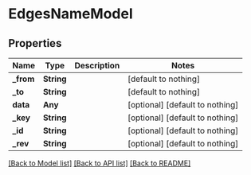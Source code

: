 # EdgesNameModel


## Properties
Name | Type | Description | Notes
------------ | ------------- | ------------- | -------------
**_from** | **String** |  | [default to nothing]
**_to** | **String** |  | [default to nothing]
**data** | **Any** |  | [optional] [default to nothing]
**_key** | **String** |  | [optional] [default to nothing]
**_id** | **String** |  | [optional] [default to nothing]
**_rev** | **String** |  | [optional] [default to nothing]


[[Back to Model list]](../README.md#models) [[Back to API list]](../README.md#api-endpoints) [[Back to README]](../README.md)


